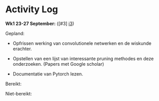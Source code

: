# Activity Log
**Wk1 23-27 September:**  ([#3] [i3])

Gepland:

- Opfrissen werking van convolutionele netwerken en de wiskunde erachter.

- Opstellen van een lijst van interessante pruning methodes en deze onderzoeken. (Papers met Google scholar)
- Documentatie van Pytorch lezen.

Bereikt:

Niet-bereikt:



[i3]: https://github.com/CedricGullentops/Master-Thesis-Pruning-for-Object-Detection/issues/3